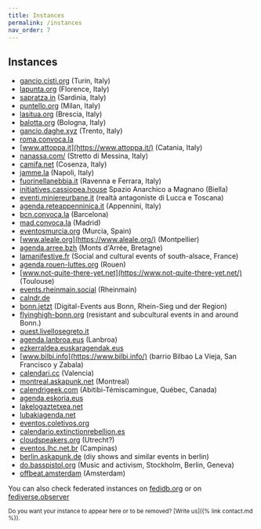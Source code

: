```yaml
---
title: Instances
permalink: /instances
nav_order: 7
---
```


## Instances

- [gancio.cisti.org](https://gancio.cisti.org) (Turin, Italy)
- [lapunta.org](https://lapunta.org) (Florence, Italy)
- [sapratza.in](https://sapratza.in/) (Sardinia, Italy)
- [puntello.org](https://puntello.org) (Milan, Italy)
- [lasitua.org](https://lasitua.org) (Brescia, Italy)
- [balotta.org](https://balotta.org) (Bologna, Italy)
- [gancio.daghe.xyz](https://gancio.daghe.xyz/) (Trento, Italy)
- [roma.convoca.la](https://roma.convoca.la)
- [www.attoppa.it](https://www.attoppa.it/) (Catania, Italy)
- [nanassa.com/](https://nanassa.com/) (Stretto di Messina, Italy)
- [camifa.net](https://camifa.net/) (Cosenza, Italy)
- [jamme.la](https://jamme.la/) (Napoli, Italy)
- [fuorinellanebbia.it](https://www.fuorinellanebbia.it) (Ravenna e Ferrara, Italy)
- [initiatives.cassiopea.house](https://initiatives.cassiopea.house) Spazio Anarchico a Magnano (Biella)
- [eventi.miniereurbane.it](https://eventi.miniereurbane.it/) (realtà antagoniste di Lucca e Toscana)
- [agenda.reteappenninica.it](https://agenda.reteappenninica.it) (Appennini, Italy)
- [bcn.convoca.la](https://bcn.convoca.la/) (Barcelona)
- [mad.convoca.la](https://mad.convoca.la/) (Madrid)
- [eventosmurcia.org](https://eventosmurcia.org/) (Murcia, Spain)
- [www.aleale.org](https://www.aleale.org/) (Montpellier)
- [agenda.arree.bzh](https://agenda.arree.bzh/) (Monts d'Arrée, Bretagne)
- [lamanifestive.fr](https://lamanifestive.fr/) (Social and cultural events of south-alsace, France)
- [agenda.rouen-luttes.org](https://agenda.rouen-luttes.org/) (Rouen)
- [www.not-quite-there-yet.net](https://www.not-quite-there-yet.net/) (Toulouse)
- [events.rheinmain.social](https://events.rheinmain.social/) (Rheinmain)
- [calndr.de](https://calndr.de/)
- [bonn.jetzt](https://bonn.jetzt/) (Digital-Events aus Bonn, Rhein-Sieg und der Region)
- [flyinghigh-bonn.org](https://flyinghigh-bonn.org/) (resistant and subcultural events in and around Bonn.)
- [quest.livellosegreto.it](https://quest.livellosegreto.it/)
- [agenda.lanbroa.eus](https://agenda.lanbroa.eus/) (Lanbroa)
- [ezkerraldea.euskaragendak.eus](https://ezkerraldea.euskaragendak.eus/)
- [www.bilbi.info](https://www.bilbi.info/) (barrio Bilbao La Vieja, San Francisco y Zabala)
- [calendari.cc](https://calendari.cc) (Valencia)
- [montreal.askapunk.net](https://montreal.askapunk.net) (Montreal)
- [calendrigeek.com](https://calendrigeek.com) (Abitibi-Témiscamingue, Québec, Canada)
- [agenda.eskoria.eus](https://agenda.eskoria.eus/)
- [lakelogaztetxea.net](https://lakelogaztetxea.net)
- [lubakiagenda.net](https://lubakiagenda.net/)
- [eventos.coletivos.org](https://eventos.coletivos.org/)
- [calendario.extinctionrebellion.es](https://calendario.extinctionrebellion.es/)
- [cloudspeakers.org](https://cloudspeakers.org/) (Utrecht?)
- [eventos.lhc.net.br](https://eventos.lhc.net.br/) (Campinas)
- [berlin.askapunk.de](https://berlin.askapunk.de) (diy shows and similar events in berlin)
- [do.basspistol.org](https://do.basspistol.org) (Music and activism, Stockholm, Berlin, Geneva)
- [offbeat.amsterdam](https://offbeat.amsterdam) (Amsterdam)


You can also check federated instances on [fedidb.org](https://fedidb.org/software/gancio) or on [fediverse.observer](https://gancio.fediverse.observer/list)

<small>Do you want your instance to appear here or to be removed? [Write us]({% link contact.md %}).</small>
